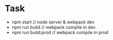 # Task

- npm start // node server & webpack dev
- npm run build // webpack compile in dev
- npm run build:prod // webpack compile in prod
